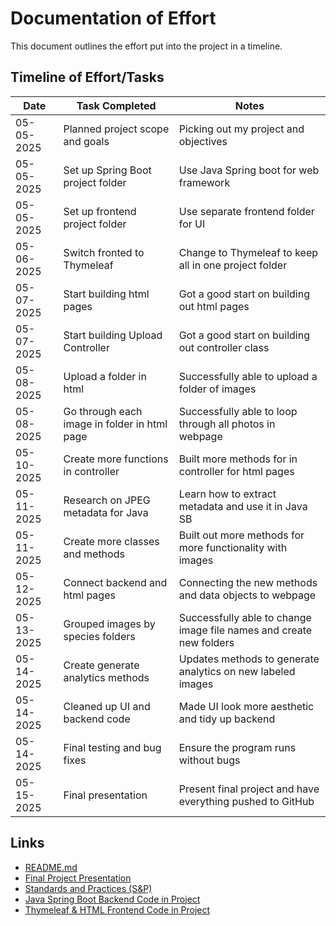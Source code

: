 # Documentation of Effort

This document outlines the effort put into the project in a timeline.

## Timeline of Effort/Tasks

| Date       | Task Completed                                           | Notes
|------------|----------------------------------------------------------|--------------------------------------------------------------------|
| 05-05-2025 | Planned project scope and goals                          | Picking out my project and objectives                              |
| 05-05-2025 | Set up Spring Boot project folder                        | Use Java Spring boot for web framework                             |
| 05-05-2025 | Set up frontend project folder                           | Use separate frontend folder for UI                                |
| 05-06-2025 | Switch fronted to Thymeleaf                              | Change to Thymeleaf to keep all in one project folder              |
| 05-07-2025 | Start building html pages                                | Got a good start on building out html pages                        |
| 05-07-2025 | Start building Upload Controller                         | Got a good start on building out controller class                  |
| 05-08-2025 | Upload a folder in html                                  | Successfully able to upload a folder of images                     |
| 05-08-2025 | Go through each image in folder in html page             | Successfully able to loop through all photos in webpage            |
| 05-10-2025 | Create more functions in controller                      | Built more methods for in controller for html pages                |
| 05-11-2025 | Research on JPEG metadata for Java                       | Learn how to extract metadata and use it in Java SB                |
| 05-11-2025 | Create more classes and methods                          | Built out more methods for more functionality with images          |
| 05-12-2025 | Connect backend and html pages                           | Connecting the new methods and data objects to webpage             |
| 05-13-2025 | Grouped images by species folders                        | Successfully able to change image file names and create new folders|
| 05-14-2025 | Create generate analytics methods                        | Updates methods to generate analytics on new labeled images        |
| 05-14-2025 | Cleaned up UI and backend code                           | Made UI look more aesthetic and tidy up backend                    |
| 05-14-2025 | Final testing and bug fixes                              | Ensure the program runs without bugs                               |
| 05-15-2025 | Final presentation                                       | Present final project and have everything pushed to GitHub         |


## Links
* [README.md](https://github.com/gabegalindo24/CYBR_408_Final_Project/blob/main/README.md)
* [Final Project Presentation](https://github.com/gabegalindo24/CYBR_408_Final_Project/blob/main/docs/CYBR%20408%20-%20Final%20Project%20Presentation.pdf)
* [Standards and Practices (S&P)](https://github.com/gabegalindo24/CYBR_408_Final_Project/blob/main/docs/S%26P.md)
* [Java Spring Boot Backend Code in Project](https://github.com/gabegalindo24/CYBR_408_Final_Project/tree/main/code/backend%20-%20Trail%20Camera%20Image%20Analyzer/Trail%20Camera%20Image%20Analyzer/TrailCameraImageAnalyzerApplication/src/main/java/com/galindog/TrailCameraImageAnalyzerApplication)
* [Thymeleaf & HTML Frontend Code in Project](https://github.com/gabegalindo24/CYBR_408_Final_Project/tree/main/code/backend%20-%20Trail%20Camera%20Image%20Analyzer/Trail%20Camera%20Image%20Analyzer/TrailCameraImageAnalyzerApplication/src/main/resources/templates) 
